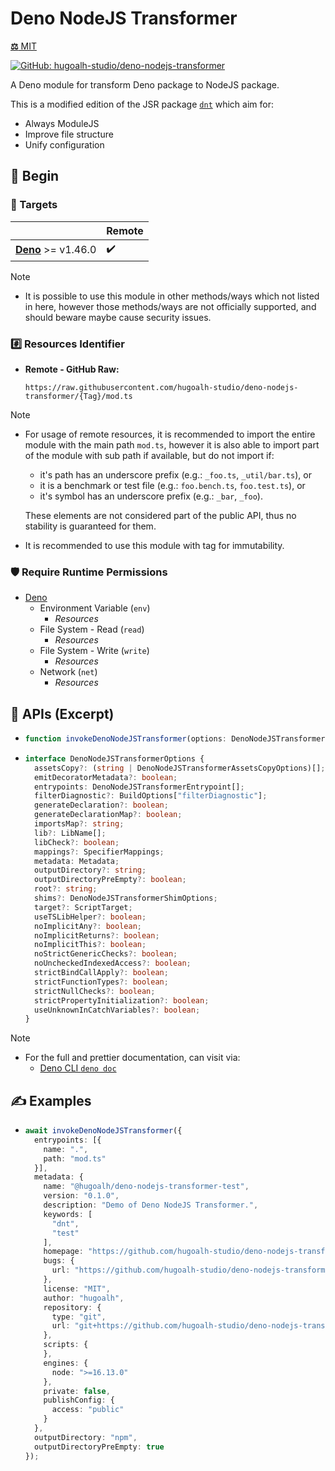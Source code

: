 # Deno NodeJS Transformer

[**⚖️** MIT](./LICENSE.md)

[![GitHub: hugoalh-studio/deno-nodejs-transformer](https://img.shields.io/github/v/release/hugoalh-studio/deno-nodejs-transformer?label=hugoalh-studio/deno-nodejs-transformer&labelColor=181717&logo=github&logoColor=ffffff&sort=semver&style=flat "GitHub: hugoalh-studio/deno-nodejs-transformer")](https://github.com/hugoalh-studio/deno-nodejs-transformer)

A Deno module for transform Deno package to NodeJS package.

This is a modified edition of the JSR package [`dnt`](https://jsr.io/@deno/dnt) which aim for:

- Always ModuleJS
- Improve file structure
- Unify configuration

## 🔰 Begin

### 🎯 Targets

|  | **Remote** |
|:--|:--|
| **[Deno](https://deno.land/)** >= v1.46.0 | ✔️ |

> [!NOTE]
> - It is possible to use this module in other methods/ways which not listed in here, however those methods/ways are not officially supported, and should beware maybe cause security issues.

### #️⃣ Resources Identifier

- **Remote - GitHub Raw:**
  ```
  https://raw.githubusercontent.com/hugoalh-studio/deno-nodejs-transformer/{Tag}/mod.ts
  ```

> [!NOTE]
> - For usage of remote resources, it is recommended to import the entire module with the main path `mod.ts`, however it is also able to import part of the module with sub path if available, but do not import if:
>
>   - it's path has an underscore prefix (e.g.: `_foo.ts`, `_util/bar.ts`), or
>   - it is a benchmark or test file (e.g.: `foo.bench.ts`, `foo.test.ts`), or
>   - it's symbol has an underscore prefix (e.g.: `_bar`, `_foo`).
>
>   These elements are not considered part of the public API, thus no stability is guaranteed for them.
> - It is recommended to use this module with tag for immutability.

### 🛡️ Require Runtime Permissions

- [Deno](https://docs.deno.com/runtime/fundamentals/security/)
  - Environment Variable (`env`)
    - *Resources*
  - File System - Read (`read`)
    - *Resources*
  - File System - Write (`write`)
    - *Resources*
  - Network (`net`)
    - *Resources*

## 🧩 APIs (Excerpt)

- ```ts
  function invokeDenoNodeJSTransformer(options: DenoNodeJSTransformerOptions): Promise<void>;
  ```
- ```ts
  interface DenoNodeJSTransformerOptions {
    assetsCopy?: (string | DenoNodeJSTransformerAssetsCopyOptions)[];
    emitDecoratorMetadata?: boolean;
    entrypoints: DenoNodeJSTransformerEntrypoint[];
    filterDiagnostic?: BuildOptions["filterDiagnostic"];
    generateDeclaration?: boolean;
    generateDeclarationMap?: boolean;
    importsMap?: string;
    lib?: LibName[];
    libCheck?: boolean;
    mappings?: SpecifierMappings;
    metadata: Metadata;
    outputDirectory?: string;
    outputDirectoryPreEmpty?: boolean;
    root?: string;
    shims?: DenoNodeJSTransformerShimOptions;
    target?: ScriptTarget;
    useTSLibHelper?: boolean;
    noImplicitAny?: boolean;
    noImplicitReturns?: boolean;
    noImplicitThis?: boolean;
    noStrictGenericChecks?: boolean;
    noUncheckedIndexedAccess?: boolean;
    strictBindCallApply?: boolean;
    strictFunctionTypes?: boolean;
    strictNullChecks?: boolean;
    strictPropertyInitialization?: boolean;
    useUnknownInCatchVariables?: boolean;
  }
  ```

> [!NOTE]
> - For the full and prettier documentation, can visit via:
>   - [Deno CLI `deno doc`](https://docs.deno.com/runtime/reference/cli/documentation_generator/)

## ✍️ Examples

- ```ts
  await invokeDenoNodeJSTransformer({
    entrypoints: [{
      name: ".",
      path: "mod.ts"
    }],
    metadata: {
      name: "@hugoalh/deno-nodejs-transformer-test",
      version: "0.1.0",
      description: "Demo of Deno NodeJS Transformer.",
      keywords: [
        "dnt",
        "test"
      ],
      homepage: "https://github.com/hugoalh-studio/deno-nodejs-transformer#readme",
      bugs: {
        url: "https://github.com/hugoalh-studio/deno-nodejs-transformer/issues"
      },
      license: "MIT",
      author: "hugoalh",
      repository: {
        type: "git",
        url: "git+https://github.com/hugoalh-studio/deno-nodejs-transformer.git"
      },
      scripts: {
      },
      engines: {
        node: ">=16.13.0"
      },
      private: false,
      publishConfig: {
        access: "public"
      }
    },
    outputDirectory: "npm",
    outputDirectoryPreEmpty: true
  });
  ```
